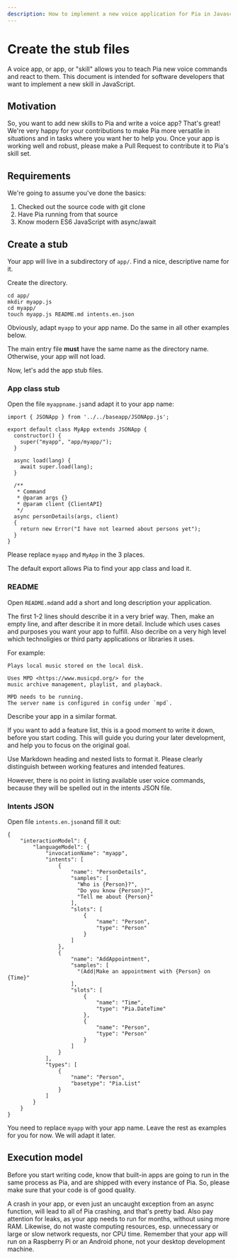 ```yaml
---
description: How to implement a new voice application for Pia in Javascript
---
```


# Create the stub files

A voice app, or app, or "skill" allows you to teach Pia new voice commands and react to them. This document is intended for software developers that want to implement a new skill in JavaScript.

## Motivation

So, you want to add new skills to Pia and write a voice app? That's great! We're very happy for your contributions to make Pia more versatile in situations and in tasks where you want her to help you. Once your app is working well and robust, please make a Pull Request to contribute it to Pia's skill set.

## Requirements

We're going to assume you've done the basics:

1. Checked out the source code with git clone
2. Have Pia running from that source
3. Know modern ES6 JavaScript with async/await

## Create a stub

Your app will live in a subdirectory of `app/`. Find a nice, descriptive name for it.

Create the directory.

```text
cd app/
mkdir myapp.js
cd myapp/
touch myapp.js README.md intents.en.json
```

Obviously, adapt `myapp` to your app name. Do the same in all other examples below.

The main entry file **must** have the same name as the directory name. Otherwise, your app will not load.

Now, let's add the app stub files.

### App class stub

Open the file `myappname.js`and adapt it to your app name:

```text
import { JSONApp } from '../../baseapp/JSONApp.js';

export default class MyApp extends JSONApp {
  constructor() {
    super("myapp", "app/myapp/");
  }

  async load(lang) {
    await super.load(lang);
  }

  /**
   * Command
   * @param args {}
   * @param client {ClientAPI}
   */
  async personDetails(args, client)
  {
    return new Error("I have not learned about persons yet");
  }
}
```

Please replace `myapp` and `MyApp` in the 3 places.

The default export allows Pia to find your app class and load it.

### README

Open `README.md`and add a short and long description your application.

The first 1-2 lines should describe it in a very brief way. Then, make an empty line, and after describe it in more detail. Include which uses cases and purposes you want your app to fulfill. Also decribe on a very high level which technoligies or third party applications or libraries it uses.

For example:

```text
Plays local music stored on the local disk.

Uses MPD <https://www.musicpd.org/> for the
music archive management, playlist, and playback.

MPD needs to be running.
The server name is configured in config under `mpd`.
```

Describe your app in a similar format.

If you want to add a feature list, this is a good moment to write it down, before you start coding. This will guide you during your later development, and help you to focus on the original goal.

Use Markdown heading and nested lists to format it. Please clearly distinguish between working features and intended features.

However, there is no point in listing available user voice commands, because they will be spelled out in the intents JSON file.

### Intents JSON

Open file `intents.en.json`and fill it out:

```text
{
    "interactionModel": {
        "languageModel": {
            "invocationName": "myapp",
            "intents": [
                {
                    "name": "PersonDetails",
                    "samples": [
                      "Who is {Person}?",
                      "Do you know {Person}?",
                      "Tell me about {Person}"
                    ],
                    "slots": [
                        {
                            "name": "Person",
                            "type": "Person"
                        }
                    ]
                },
                {
                    "name": "AddAppointment",
                    "samples": [
                      "(Add|Make an appointment with {Person} on {Time}"
                    ],
                    "slots": [
                        {
                            "name": "Time",
                            "type": "Pia.DateTime"
                        },
                        {
                            "name": "Person",
                            "type": "Person"
                        }
                    ]
                }
            ],
            "types": [
                {
                    "name": "Person",
                    "basetype": "Pia.List"
                }
            ]
        }
    }
}
```

You need to replace `myapp` with your app name. Leave the rest as examples for you for now. We will adapt it later.

## Execution model

Before you start writing code, know that built-in apps are going to run in the same process as Pia, and are shipped with every instance of Pia. So, please make sure that your code is of good quality.

A crash in your app, or even just an uncaught exception from an async function, will lead to all of Pia crashing, and that's pretty bad. Also pay attention for leaks, as your app needs to run for months, without using more RAM. Likewise, do not waste computing resources, esp. unnecessary or large or slow network requests, nor CPU time. Remember that your app will run on a Raspberry Pi or an Android phone, not your desktop development machine.

